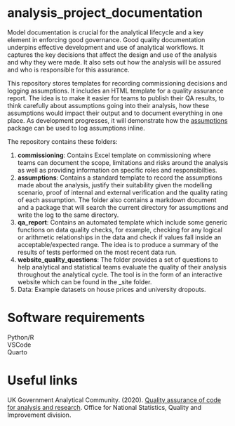 # analysis_project_documentation
Model documentation is crucial for the analytical lifecycle and a key element in enforcing good governance. Good quality documentation underpins effective  development and use of analytical workflows. It captures the key decisions that affect the design and use of the analysis and why they were made. It also sets out how the analysis will be assured and who is responsible for this assurance.

This repository stores templates for recording commissioning decisions and logging assumptions. It includes an HTML template for a quality assurance report. The idea is to make it easier for teams to publish their QA results, to think carefully about assumptions going into their analysis, how these assumptions would impact their output and to document everything in one place. As development progresses, it will demonstrate how the [assumptions](https://github.com/best-practice-and-impact/assumptions) package can be used to log assumptions inline. 

The repository contains these folders:  

1) **commissioning**: Contains Excel template on commissioning where teams can document the scope, limitations and risks around the analysis as well as providing information on specific roles and responsibilties.
2) **assumptions**: Contains a standard template to record the assumptions made about the analysis, justify their suitability given the modelling scenario, proof of internal and external verification and the quality rating of each assumption. The folder also contains a markdown document and a package that will search the current directory for assumptions and write the log to the same directory.
3) **qa_report**: Contains an automated template which include some generic functions on data quality checks, for example, checking for any logical or arithmetic relationships in the data and check if values fall inside an acceptable/expected range. The idea is to produce a summary of the results of tests performed on the most recent data run.  
4) **website_quality_questions**: The folder provides a set of questions to help analytical and statistical teams evaluate the quality of their analysis throughout the analytical cycle. The tool is in the form of an interactive website which can be found in the _site folder.  
5) Data: Example datasets on house prices and university dropouts.

# Software requirements  
Python/R  
VSCode  
Quarto  

# Useful links  
UK Government Analytical Community. (2020). [Quality assurance of code for analysis and research](https://best-practice-and-impact.github.io/qa-of-code-guidance/ ). Office for National Statistics, Quality and Improvement division.  
